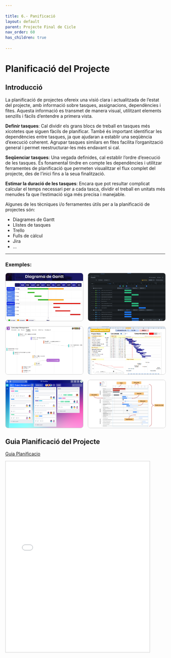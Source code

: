 ```yaml
---

title: 6.- Panificació
layout: default
parent: Projecte Final de Cicle
nav_order: 60
has_children: true

---
```


# Planificació del Projecte

## Introducció


La planificació de projectes ofereix una visió clara i actualitzada de l’estat del projecte, amb informació sobre tasques, assignacions, dependències i fites. Aquesta informació es transmet de manera visual, utilitzant elements senzills i fàcils d’entendre a primera vista.

**Definir tasques**: Cal dividir els grans blocs de treball en tasques més xicotetes que siguen fàcils de planificar. També és important identificar les dependències entre tasques, ja que ajudaran a establir una seqüència d’execució coherent. Agrupar tasques similars en fites facilita l’organització general i permet reestructurar-les més endavant si cal.

**Seqüenciar tasques**: Una vegada definides, cal establir l’ordre d’execució de les tasques. És fonamental tindre en compte les dependències i utilitzar ferramentes de planificació que permeten visualitzar el flux complet del projecte, des de l’inici fins a la seua finalització.

**Estimar la duració de les tasques**: Encara que pot resultar complicat calcular el temps necessari per a cada tasca, dividir el treball en unitats més menudes fa que l’estimació siga més precisa i manejable.

Algunes de les tècniques i/o ferramentes útils per a la planificació de projectes són:

- Diagrames de Gantt  
- Llistes de tasques  
- Trello  
- Fulls de càlcul  
- Jira  
- ...

---

### Exemples:

<style>
.galeria {
  display: grid;
  grid-template-columns: repeat(auto-fit, minmax(200px, 1fr));
  gap: 1rem;
}
.galeria img {
  width: 100%;
  height: 150px;
  object-fit: cover;
  border: 1px solid #ccc;
  border-radius: 8px;
}
</style>

<div class="galeria">
  <img src="Planificacio/1gant.jpg" alt="Foto 1">
  <img src="Planificacio/2plantilla.png" alt="Foto 2">
  <img src="Planificacio/3.png" alt="Foto 3">
  <img src="Planificacio/4.png" alt="Foto 4">
  <img src="Planificacio/5Trello.png" alt="Foto 5">
  <img src="Planificacio/6.png" alt="Foto 6">

</div>




## Guia Planificació del Projecte


[Guia Planificacio](Planificacio/guiaPlanificacioProjecte.html)


<iframe src="Planificacio/guiaPlanificacioProjecte.html" width="90%" height="600px" style="border:1px solid #ccc;"></iframe>
